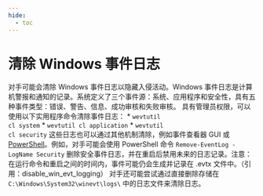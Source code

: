 ```yaml
---
hide:
  - toc
---
```


# 清除 Windows 事件日志

对手可能会清除 Windows 事件日志以隐藏入侵活动。Windows 事件日志是计算机警报和通知的记录。系统定义了三个事件源：系统、应用程序和安全性，具有五种事件类型：错误、警告、信息、成功审核和失败审核。   具有管理员权限，可以使用以下实用程序命令清除事件日志：  * <code>wevtutil cl system</code> * <code>wevtutil cl application</code> * <code>wevtutil cl security</code>  这些日志也可以通过其他机制清除，例如事件查看器 GUI 或 [PowerShell](https://attack.mitre.org/techniques/T1059/001)。例如，对手可能会使用 PowerShell 命令 <code>Remove-EventLog -LogName Security</code> 删除安全事件日志，并在重启后禁用未来的日志记录。注意：在运行命令和重启之间的时间内，事件可能仍会生成并记录在 .evtx 文件中。（引用：disable_win_evt_logging）  对手还可能尝试通过直接删除存储在 `C:\Windows\System32\winevt\logs\` 中的日志文件来清除日志。
